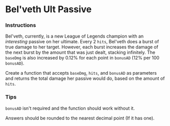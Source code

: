 # Bel'veth Ult Passive

### Instructions

Bel'veth, currently, is a new League of Legends champion with an <i>interesting</i> passive on her ultimate. Every 2 `hits`, Bel'veth does a burst of true damage to her target. However, each burst increases the damage of the next burst by the amount that was just dealt, stacking infinitely. The `baseDmg` is also increased by 0.12% for each point in `bonusAD` (12% per 100 `bonusAD`).
<break/>

Create a function that accepts `baseDmg`, `hits`, and `bonusAD` as parameters and returns the total damage her passive would do, based on the amount of `hits`.

### Tips

`bonusAD` isn't required and the function should work without it.
<break/>

Answers should be rounded to the nearest decimal point (If it has one).
